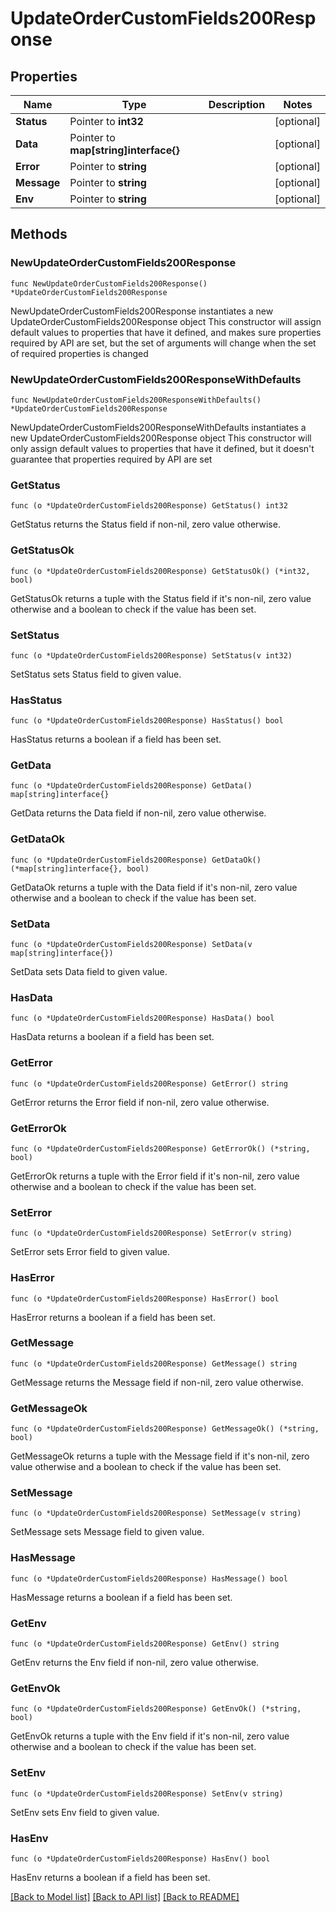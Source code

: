 # UpdateOrderCustomFields200Response

## Properties

Name | Type | Description | Notes
------------ | ------------- | ------------- | -------------
**Status** | Pointer to **int32** |  | [optional] 
**Data** | Pointer to **map[string]interface{}** |  | [optional] 
**Error** | Pointer to **string** |  | [optional] 
**Message** | Pointer to **string** |  | [optional] 
**Env** | Pointer to **string** |  | [optional] 

## Methods

### NewUpdateOrderCustomFields200Response

`func NewUpdateOrderCustomFields200Response() *UpdateOrderCustomFields200Response`

NewUpdateOrderCustomFields200Response instantiates a new UpdateOrderCustomFields200Response object
This constructor will assign default values to properties that have it defined,
and makes sure properties required by API are set, but the set of arguments
will change when the set of required properties is changed

### NewUpdateOrderCustomFields200ResponseWithDefaults

`func NewUpdateOrderCustomFields200ResponseWithDefaults() *UpdateOrderCustomFields200Response`

NewUpdateOrderCustomFields200ResponseWithDefaults instantiates a new UpdateOrderCustomFields200Response object
This constructor will only assign default values to properties that have it defined,
but it doesn't guarantee that properties required by API are set

### GetStatus

`func (o *UpdateOrderCustomFields200Response) GetStatus() int32`

GetStatus returns the Status field if non-nil, zero value otherwise.

### GetStatusOk

`func (o *UpdateOrderCustomFields200Response) GetStatusOk() (*int32, bool)`

GetStatusOk returns a tuple with the Status field if it's non-nil, zero value otherwise
and a boolean to check if the value has been set.

### SetStatus

`func (o *UpdateOrderCustomFields200Response) SetStatus(v int32)`

SetStatus sets Status field to given value.

### HasStatus

`func (o *UpdateOrderCustomFields200Response) HasStatus() bool`

HasStatus returns a boolean if a field has been set.

### GetData

`func (o *UpdateOrderCustomFields200Response) GetData() map[string]interface{}`

GetData returns the Data field if non-nil, zero value otherwise.

### GetDataOk

`func (o *UpdateOrderCustomFields200Response) GetDataOk() (*map[string]interface{}, bool)`

GetDataOk returns a tuple with the Data field if it's non-nil, zero value otherwise
and a boolean to check if the value has been set.

### SetData

`func (o *UpdateOrderCustomFields200Response) SetData(v map[string]interface{})`

SetData sets Data field to given value.

### HasData

`func (o *UpdateOrderCustomFields200Response) HasData() bool`

HasData returns a boolean if a field has been set.

### GetError

`func (o *UpdateOrderCustomFields200Response) GetError() string`

GetError returns the Error field if non-nil, zero value otherwise.

### GetErrorOk

`func (o *UpdateOrderCustomFields200Response) GetErrorOk() (*string, bool)`

GetErrorOk returns a tuple with the Error field if it's non-nil, zero value otherwise
and a boolean to check if the value has been set.

### SetError

`func (o *UpdateOrderCustomFields200Response) SetError(v string)`

SetError sets Error field to given value.

### HasError

`func (o *UpdateOrderCustomFields200Response) HasError() bool`

HasError returns a boolean if a field has been set.

### GetMessage

`func (o *UpdateOrderCustomFields200Response) GetMessage() string`

GetMessage returns the Message field if non-nil, zero value otherwise.

### GetMessageOk

`func (o *UpdateOrderCustomFields200Response) GetMessageOk() (*string, bool)`

GetMessageOk returns a tuple with the Message field if it's non-nil, zero value otherwise
and a boolean to check if the value has been set.

### SetMessage

`func (o *UpdateOrderCustomFields200Response) SetMessage(v string)`

SetMessage sets Message field to given value.

### HasMessage

`func (o *UpdateOrderCustomFields200Response) HasMessage() bool`

HasMessage returns a boolean if a field has been set.

### GetEnv

`func (o *UpdateOrderCustomFields200Response) GetEnv() string`

GetEnv returns the Env field if non-nil, zero value otherwise.

### GetEnvOk

`func (o *UpdateOrderCustomFields200Response) GetEnvOk() (*string, bool)`

GetEnvOk returns a tuple with the Env field if it's non-nil, zero value otherwise
and a boolean to check if the value has been set.

### SetEnv

`func (o *UpdateOrderCustomFields200Response) SetEnv(v string)`

SetEnv sets Env field to given value.

### HasEnv

`func (o *UpdateOrderCustomFields200Response) HasEnv() bool`

HasEnv returns a boolean if a field has been set.


[[Back to Model list]](../README.md#documentation-for-models) [[Back to API list]](../README.md#documentation-for-api-endpoints) [[Back to README]](../README.md)


